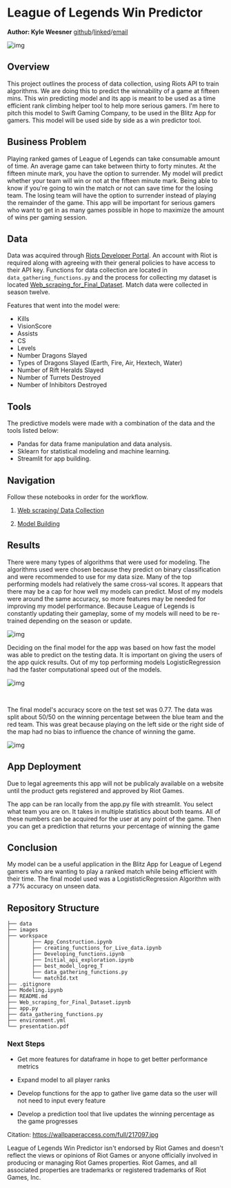 # League of Legends Win Predictor
 
 
**Author: Kyle Weesner**
[github](https://github.com/KyleWeesner)/[linked](https://www.linkedin.com/in/kyleweesner/)/[email](mailto:weesnerkew@yahoo.com)
 
![img](https://wallpaperaccess.com/full/217097.jpg)


## Overview

This project outlines the process of data collection, using Riots API to train algorithms.  We are doing this to predict the winnability of a game at fifteen mins.  This win predicting model and its app is meant to be used as a time efficient rank climbing helper tool to help more serious gamers.  I'm here to pitch this model to Swift Gaming Company, to be used in the Blitz App for gamers.  This model will be used side by side as a win predictor tool.  

## Business Problem

Playing ranked games of League of Legends can take consumable amount of time.  An average game can take between thirty to forty minutes.  At the fifteen minute mark, you have the option to surrender.  My model will predict whether your team will win or not at the fifteen minute mark.  Being able to know if you're going to win the match or not can save time for the losing team.  The losing team will have the option to surrender instead of playing the remainder of the game.  This app will be important for serious gamers who want to get in as many games possible in hope to maximize the amount of wins per gaming session.

 
## Data
Data was acquired through [Riots Developer Portal](https://developer.riotgames.com/).  An account with Riot is required along with agreeing with their general policies to have access to their API key.  Functions for data collection are located in `data_gathering_functions.py` and the process for collecting my dataset is located [Web_scraping_for_Final_Dataset](https://github.com/KyleWeesner/Catpstone-exploration/blob/main/Untitled_Folder/Web_scraping_for_Final_Dataset.ipynb). Match data were collected in season twelve.

Features that went into the model were:
- Kills
- VisionScore 
- Assists
- CS 
- Levels
- Number Dragons Slayed
- Types of Dragons Slayed (Earth, Fire, Air, Hextech, Water)
- Number of Rift Heralds Slayed
- Number of Turrets Destroyed
- Number of Inhibitors Destroyed

 
## Tools
The predictive models were made with a combination of the data and the tools listed below:
- Pandas for data frame manipulation and data analysis.  
- Sklearn for statistical modeling and machine learning.
- Streamlit for app building.  

## Navigation

Follow these notebooks in order for the workflow.

1. [Web scraping/ Data Collection](https://github.com/KyleWeesner/Catpstone-exploration/blob/main/Web_scraping_for_Final_Dataset.ipynb)

2. [Model Building](https://github.com/KyleWeesner/Catpstone-exploration/blob/main/Modeling.ipynb)



## Results
There were many types of algorithms that were used for modeling.  The algorithms used were chosen because they predict on binary classification and were recommended to use for my data size.  Many of the top performing models had relatively the same cross-val scores.  It appears that there may be a cap for how well my models can predict.  Most of my models were around the same accuracy, so more features may be needed for improving my model performance.  Because League of Legends is constantly updating their gameplay, some of my models will need to be re-trained depending on the season or update. 


![img](./images/model_improvement.jpg)

Deciding on the final model for the app was based on how fast the model was able to predict on the testing data.  It is important on giving the users of the app quick results.  Out of my top performing models LogisticRegression had the faster computational speed out of the models. 

![img](./images/models_prediction_speed.jpg)

&nbsp;


The final model's accuracy score on the test set was 0.77.  The data was split about 50/50 on the winning percentage between the blue team and the red team.  This was great because playing on the left side or the right side of the map had no bias to influence the chance of winning the game.  

![img](./images/confusion_matrix.png)


## App Deployment

Due to legal agreements this app will not be publicaly available on a website until the product gets registered and approved by Riot Games.

The app can be ran locally from the app.py file with streamlit. You select what team you are on.   It takes in multiple statistics about both teams.  All of these numbers can be acquired for the user at any point of the game. Then you can get a prediction that returns your percentage of winning the game



## Conclusion
My model can be a useful application in the Blitz App for League of Legend gamers who are wanting to play a ranked match while being efficient with their time.  The final model used was a LogististicRegression Algorithm with a 77% accuracy on unseen data.


## Repository Structure
```
├── data
├── images
├── workspace
│       ├── App_Construction.ipynb
│       ├── creating_functions_for_Live_data.ipynb
│       ├── Developing_functions.ipynb
│       ├── Initial_api_exploration.ipynb
│       ├── best_model_logreg_T
│       ├── data_gathering_functions.py
│       └── matchId.txt
├── .gitignore
├── Modeling.ipynb
├── README.md
├── Web_scraping_for_Final_Dataset.ipynb
├── app.py
├── data_gathering_functions.py
├── environment.yml
└── presentation.pdf
```
 
### Next Steps

- Get more features for dataframe in hope to get better performance metrics

- Expand model to all player ranks

- Develop functions for the app to gather live game data so the user will not need to input every feature

- Develop a prediction tool that live updates the winning percentage as the game progresses




Citation:
https://wallpaperaccess.com/full/217097.jpg

League of Legends Win Predictor isn't endorsed by Riot Games and doesn't reflect the views or opinions of Riot Games or anyone officially involved in producing or managing Riot Games properties. Riot Games, and all associated properties are trademarks or registered trademarks of Riot Games, Inc.

